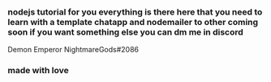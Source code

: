 ### nodejs tutorial for you everything is there here that you need to learn with a template chatapp and nodemailer to other coming soon if you want something else you can dm me in discord 
Demon Emperor NightmareGods#2086
### made with love
